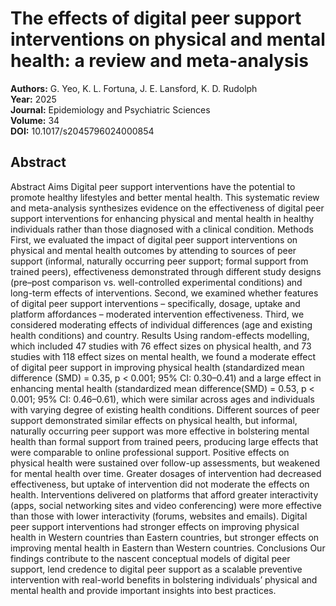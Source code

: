 # The effects of digital peer support interventions on physical and mental health: a review and meta-analysis

**Authors:** G. Yeo, K. L. Fortuna, J. E. Lansford, K. D. Rudolph  
**Year:** 2025  
**Journal:** Epidemiology and Psychiatric Sciences  
**Volume:** 34  
**DOI:** 10.1017/s2045796024000854  

## Abstract
Abstract	  	    Aims	    Digital peer support interventions have the potential to promote healthy lifestyles and better mental health. This systematic review and meta-analysis synthesizes evidence on the effectiveness of digital peer support interventions for enhancing physical and mental health in healthy individuals rather than those diagnosed with a clinical condition.	  	  	    Methods	    First, we evaluated the impact of digital peer support interventions on physical and mental health outcomes by attending to sources of peer support (informal, naturally occurring peer support; formal support from trained peers), effectiveness demonstrated through different study designs (pre–post comparison vs. well-controlled experimental conditions) and long-term effects of interventions. Second, we examined whether features of digital peer support interventions – specifically, dosage, uptake and platform affordances – moderated intervention effectiveness. Third, we considered moderating effects of individual differences (age and existing health conditions) and country.	  	  	    Results	    Using random-effects modelling, which included 47 studies with 76 effect sizes on physical health, and 73 studies with 118 effect sizes on mental health, we found a moderate effect of digital peer support in improving physical health (standardized mean difference (SMD) = 0.35, p < 0.001; 95% CI: 0.30–0.41) and a large effect in enhancing mental health (standardized mean difference(SMD) = 0.53, p < 0.001; 95% CI: 0.46–0.61), which were similar across ages and individuals with varying degree of existing health conditions. Different sources of peer support demonstrated similar effects on physical health, but informal, naturally occurring peer support was more effective in bolstering mental health than formal support from trained peers, producing large effects that were comparable to online professional support. Positive effects on physical health were sustained over follow-up assessments, but weakened for mental health over time. Greater dosages of intervention had decreased effectiveness, but uptake of intervention did not moderate the effects on health. Interventions delivered on platforms that afford greater interactivity (apps, social networking sites and video conferencing) were more effective than those with lower interactivity (forums, websites and emails). Digital peer support interventions had stronger effects on improving physical health in Western countries than Eastern countries, but stronger effects on improving mental health in Eastern than Western countries.	  	  	    Conclusions	    Our findings contribute to the nascent conceptual models of digital peer support, lend credence to digital peer support as a scalable preventive intervention with real-world benefits in bolstering individuals’ physical and mental health and provide important insights into best practices.

